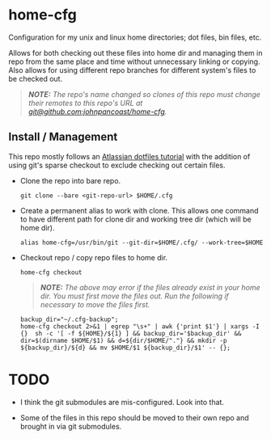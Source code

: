# home-cfg
Configuration for my unix and linux home directories; dot files, bin files, etc. 

Allows for both checking out these files into home dir and managing them in repo
from the same place and time without unnecessary linking or copying. Also allows
for using different repo branches for different system's files to be checked
out.

> _**NOTE:** The repo's name changed so clones of this repo must change their
remotes to this repo's URL at
[git@github.com:johnpancoast/home-cfg](git@github.com:johnpancoast/home-cfg.git)._

## Install / Management
This repo mostly follows an [Atlassian dotfiles
tutorial](https://www.atlassian.com/git/tutorials/dotfiles) with the addition of
using git's sparse checkout to exclude checking out certain files.

* Clone the repo into bare repo.

    ```shell
    git clone --bare <git-repo-url> $HOME/.cfg
    ```

* Create a permanent alias to work with clone. This allows one command to have
  different path for clone dir and working tree dir (which will be home dir).

    ```shell
    alias home-cfg=/usr/bin/git --git-dir=$HOME/.cfg/ --work-tree=$HOME
    ```

* Checkout repo / copy repo files to home dir.

    ```shell
    home-cfg checkout
    ```

    > _**NOTE:** The above may error if the files already exist in your home dir.
    You must first move the files out. Run the following if necessary to move the
    files first._
  
    ```shell
    backup_dir="~/.cfg-backup";
    home-cfg checkout 2>&1 | egrep "\s+" | awk {'print $1'} | xargs -I {}  sh -c '[ -f ${HOME}/${1} ] && backup_dir='$backup_dir' && dir=$(dirname $HOME/$1) && d=${dir/$HOME/"."} && mkdir -p ${backup_dir}/${d} && mv $HOME/$1 ${backup_dir}/$1' -- {};
    ```

# TODO
* I think the git submodules are mis-configured. Look into that.

* Some of the files in this repo should be moved to their own repo and brought
  in via git submodules.
